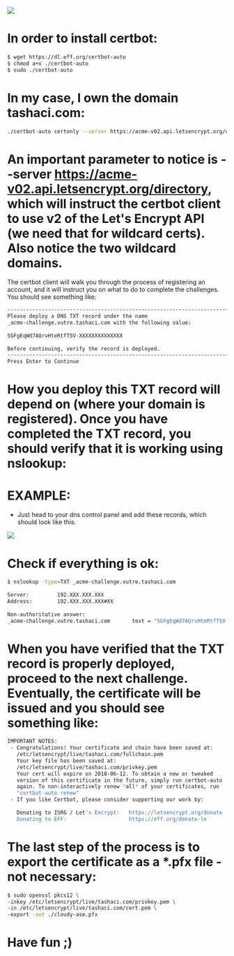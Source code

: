 
![](https://github.com/nu11secur1ty/Linux_Deployment_Administration_Hacks/blob/master/Wildcard%20SSL%20Certificates%20with%20Let-s%20Encrypt%20-%20multiple%20domain%20setup/maxresdefault.jpg)


# In order to install certbot:

```bash
$ wget https://dl.eff.org/certbot-auto
$ chmod a+x ./certbot-auto
$ sudo ./certbot-auto
```
# In my case, I own the domain tashaci.com:

```bash
./certbot-auto certonly --server https://acme-v02.api.letsencrypt.org/directory --manual --preferred-challenges dns -d *.tashaci.com -d *.vutre.tashaci.com
```
# An important parameter to notice is --server https://acme-v02.api.letsencrypt.org/directory, which will instruct the certbot client to use v2 of the Let's Encrypt API (we need that for wildcard certs). Also notice the two wildcard domains.

The certbot client will walk you through the process of registering an account, and it will instruct you on what to do to complete the challenges. You should see something like:

```bash
-------------------------------------------------------------------------------
Please deploy a DNS TXT record under the name
_acme-challenge.vutre.tashaci.com with the following value:
 
5GFgEqWd7AQrvHteRtfT5V-XXXXXXXXXXXXXX
 
Before continuing, verify the record is deployed.
-------------------------------------------------------------------------------
Press Enter to Continue
```
# How you deploy this TXT record will depend on (where your domain is registered). Once you have completed the TXT record, you should verify that it is working using nslookup:
# EXAMPLE:

- Just head to your dns control panel and add these records, which should look like this.

![](https://github.com/nu11secur1ty/Linux_Deployment_Administration_Hacks/blob/master/Wildcard%20SSL%20Certificates%20with%20Let-s%20Encrypt%20-%20multiple%20domain%20setup/shot/image.png)

# Check if everything is ok:
```bash
$ nslookup -type=TXT _acme-challenge.vutre.tashaci.com
 
Server:         192.XXX.XXX.XXX
Address:        192.XXX.XXX.XXX#XX
 
Non-authoritative answer:
_acme-challenge.vutre.tashaci.com       text = "5GFgEqWd7AQrvHteRtfT5V-XXXXXXXXXXXXXX"
```
# When you have verified that the TXT record is properly deployed, proceed to the next challenge. Eventually, the certificate will be issued and you should see something like:

```bash
IMPORTANT NOTES:
 - Congratulations! Your certificate and chain have been saved at:
   /etc/letsencrypt/live/tashaci.com/fullchain.pem
   Your key file has been saved at:
   /etc/letsencrypt/live/tashaci.com/privkey.pem
   Your cert will expire on 2018-06-12. To obtain a new or tweaked
   version of this certificate in the future, simply run certbot-auto
   again. To non-interactively renew *all* of your certificates, run
   "certbot-auto renew"
 - If you like Certbot, please consider supporting our work by:
 
   Donating to ISRG / Let's Encrypt:   https://letsencrypt.org/donate
   Donating to EFF:                    https://eff.org/donate-le
 ```

# The last step of the process is to export the certificate as a *.pfx file - not necessary:

```bash
$ sudo openssl pkcs12 \
-inkey /etc/letsencrypt/live/tashaci.com/privkey.pem \
-in /etc/letsencrypt/live/tashaci.com/cert.pem \
-export -out ./cloudy-ase.pfx
```

# Have fun ;)

